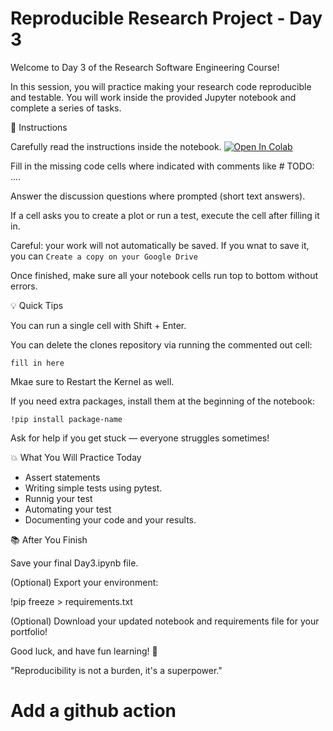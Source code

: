# Reproducible Research Project - Day 3

Welcome to Day 3 of the Research Software Engineering Course!

In this session, you will practice making your research code reproducible and testable.
You will work inside the provided Jupyter notebook and complete a series of tasks.

🔹 Instructions


Carefully read the instructions inside the notebook. 
<a target="_blank" href="https://colab.research.google.com/github/likeajumprope/RSE_Juelich/blob/main/day3/reproducible-research-project_day_3/notebooks/Day3.ipynb">
  <img src="https://colab.research.google.com/assets/colab-badge.svg" alt="Open In Colab"/>
</a>


Fill in the missing code cells where indicated with comments like # TODO: ....

Answer the discussion questions where prompted (short text answers).

If a cell asks you to create a plot or run a test, execute the cell after filling it in.

Careful: your work will not automatically be saved. If you wnat to save it, you can `Create a copy on your Google Drive`

Once finished, make sure all your notebook cells run top to bottom without errors.

💡 Quick Tips

You can run a single cell with Shift + Enter.

You can delete the clones repository via running the commented out cell:

`fill in here`

Mkae sure to Restart the Kernel as well.

If you need extra packages, install them at the beginning of the notebook:

`!pip install package-name`

Ask for help if you get stuck — everyone struggles sometimes!

💥 What You Will Practice Today

- Assert statements
- Writing simple tests using pytest.
- Runnig your test
- Automating your test
- Documenting your code and your results.

📚 After You Finish

Save your final Day3.ipynb file.

(Optional) Export your environment:

!pip freeze > requirements.txt

(Optional) Download your updated notebook and requirements file for your portfolio!

Good luck, and have fun learning! 🚀

"Reproducibility is not a burden, it's a superpower."


# Add a github action 
